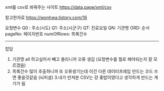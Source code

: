 xml를 csv로 바꿔주는 사이트 
https://data.page/xml/csv 

참고한자료 
https://wonhwa.tistory.com/16

요청변수 
Q0 : 주소(시도)
Q1: 주소(시군구)
QT: 진료요일 
QN: 기관명
ORD: 순서
pageNo: 페이지번호
numOfRows: 목록건수


-----------------
잡담 
1. 기관명 all 하고싶어서 빼고 돌리니까 오류 생김 (요청변수를 뭘로 해야되는지 잘 모르겠음) 
2. 목록건수 많이 추출하니까 또 오류생기는데 이건 다른 데이터프레임 만드는 코드 쓰면 좋을것같음 
  (뇌피셜) 
3.내가 만져본 CSV는 걍 좆밥이였다고 생각하게 만드는 계기가 됨 
